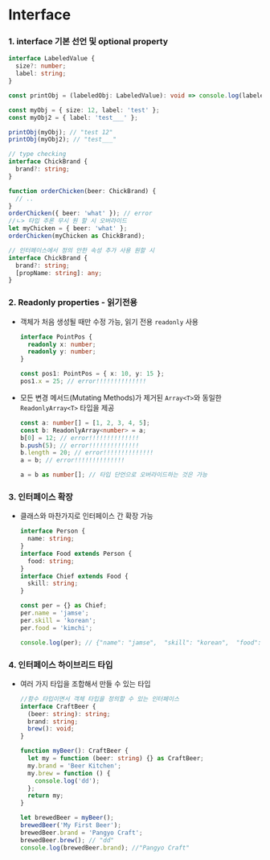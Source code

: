 # Interface

### 1. interface 기본 선언 및 optional property

```ts
interface LabeledValue {
  size?: number;
  label: string;
}

const printObj = (labeledObj: LabeledValue): void => console.log(labeledObj.size ? labeledObj.label + ' ' + labeledObj.size : labeledObj.label);

const myObj = { size: 12, label: 'test' };
const myObj2 = { label: 'test___' };

printObj(myObj); // "test 12"
printObj(myObj2); // "test___"

// type checking
interface ChickBrand {
  brand?: string;
}

function orderChicken(beer: ChickBrand) {
  // ..
}
orderChicken({ beer: 'what' }); // error
//ㄴ> 타입 추론 무시 원 할 시 오버라이드
let myChicken = { beer: 'what' };
orderChicken(myChicken as ChickBrand);

// 인터페이스에서 정의 안한 속성 추가 사용 원할 시
interface ChickBrand {
  brand?: string;
  [propName: string]: any;
}
```

### 2. Readonly properties - 읽기전용

- 객체가 처음 생성될 때만 수정 가능, 읽기 전용 `readonly` 사용

  ```ts
  interface PointPos {
    readonly x: number;
    readonly y: number;
  }

  const pos1: PointPos = { x: 10, y: 15 };
  pos1.x = 25; // error!!!!!!!!!!!!!!
  ```

- 모든 변경 메서드(Mutating Methods)가 제거된 `Array<T>`와 동일한 `ReadonlyArray<T>` 타입을 제공

  ```ts
  const a: number[] = [1, 2, 3, 4, 5];
  const b: ReadonlyArray<number> = a;
  b[0] = 12; // error!!!!!!!!!!!!!!
  b.push(5); // error!!!!!!!!!!!!!!
  b.length = 20; // error!!!!!!!!!!!!!!
  a = b; // error!!!!!!!!!!!!!!

  a = b as number[]; // 타입 단언으로 오버라이드하는 것은 가능
  ```

### 3. 인터페이스 확장

- 클래스와 마찬가지로 인터페이스 간 확장 가능

  ```ts
  interface Person {
    name: string;
  }
  interface Food extends Person {
    food: string;
  }
  interface Chief extends Food {
    skill: string;
  }

  const per = {} as Chief;
  per.name = 'jamse';
  per.skill = 'korean';
  per.food = 'kimchi';

  console.log(per); // {"name": "jamse",  "skill": "korean",  "food": "kimchi"}
  ```

### 4. 인터페이스 하이브리드 타입

- 여러 가지 타입을 조합해서 만들 수 있는 타입

  ```ts
  //함수 타입이면서 객체 타입을 정의할 수 있는 인터페이스
  interface CraftBeer {
    (beer: string): string;
    brand: string;
    brew(): void;
  }

  function myBeer(): CraftBeer {
    let my = function (beer: string) {} as CraftBeer;
    my.brand = 'Beer Kitchen';
    my.brew = function () {
      console.log('dd');
    };
    return my;
  }

  let brewedBeer = myBeer();
  brewedBeer('My First Beer');
  brewedBeer.brand = 'Pangyo Craft';
  brewedBeer.brew(); // "dd"
  console.log(brewedBeer.brand); //"Pangyo Craft"
  ```
